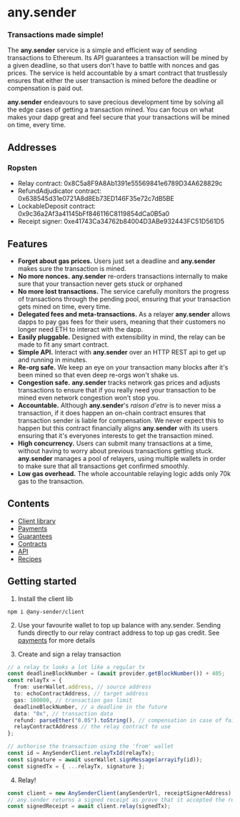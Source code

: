# any.sender

### Transactions made simple!

The **any.sender** service is a simple and efficient way of sending transactions to Ethereum. Its API guarantees a transaction will be mined by a given deadline, so that users don't have to battle with nonces and gas prices. The service is held accountable by a smart contract that trustlessly ensures that either the user transaction is mined before the deadline or compensation is paid out.

**any.sender** endeavours to save precious development time by solving all the edge cases of getting a transaction mined. You can focus on what makes your dapp great and feel secure that your transactions will be mined on time, every time.

## Addresses

### Ropsten

* Relay contract: 0x8C5a8F9A8Ab1391e55569841e6789D34A628829c
* RefundAdjudicator contract: 0x638545d31e0721A8d8Eb73ED146F35e72c7dB5BE
* LockableDeposit contract: 0x9c36a2Af3a41145bFf846116C8119854dCa0B5a0
* Receipt signer: 0xe41743Ca34762b84004D3ABe932443FC51D561D5

## Features

- **Forget about gas prices.** Users just set a deadline and **any.sender** makes sure the transaction is mined.
- **No more nonces.** **any.sender** re-orders transactions internally to make sure that your transaction never gets stuck or orphaned
- **No more lost transactions.** The service carefully monitors the progress of transactions through the pending pool, ensuring that your transaction gets mined on time, every time.
- **Delegated fees and meta-transactions.** As a relayer **any.sender** allows dapps to pay gas fees for their users, meaning that their customers no longer need ETH to interact with the dapp.
- **Easily pluggable.** Designed with extensibility in mind, the relay can be made to fit any smart contract.
- **Simple API.** Interact with **any.sender** over an HTTP REST api to get up and running in minutes.
- **Re-org safe.** We keep an eye on your transaction many blocks after it's been mined so that even deep re-orgs won't shake us.
- **Congestion safe.** **any.sender** tracks network gas prices and adjusts transactions to ensure that if you really need your transaction to be mined even network congestion won't stop you.
- **Accountable.** Although **any.sender**'s _raison d'etre_ is to never miss a transaction, if it does happen an on-chain contract ensures that transaction sender is liable for compensation. We never expect this to happen but this contract financially aligns **any.sender** with its users ensuring that it's everyones interests to get the transaction mined.
- **High concurrency.** Users can submit many transactions at a time, without having to worry about previous transactions getting stuck. **any.sender** manages a pool of relayers, using multiple wallets in order to make sure that all transactions get confirmed smoothly.
- **Low gas overhead.** The whole accountable relaying logic adds only 70k gas to the transaction.

## Contents

- [Client library](./docs/client.md)
- [Payments](./docs/payments.md)
- [Guarantees](./docs/guarantees.md)
- [Contracts](https://github.com/PISAresearch/contracts.any.sender)
- [API](./docs/API.md)
- [Recipes](./recipes.md)

## Getting started

1. Install the client lib

```
npm i @any-sender/client
```

2. Use your favourite wallet to top up balance with any.sender. Sending funds directly to our relay contract address to top up gas credit. See [payments](./docs/payments.md) for more details

3. Create and sign a relay transaction

```typescript
// a relay tx looks a lot like a regular tx
const deadlineBlockNumber = (await provider.getBlockNumber()) + 405;
const relayTx = {
  from: userWallet.address, // source address
  to: echoContractAddress, // target address
  gas: 100000, // transaction gas limit
  deadlineBlockNumber, // a deadline in the future
  data: "0x", // transaction data
  refund: parseEther("0.05").toString(), // compensation in case of failure
  relayContractAddress // the relay contract to use
};

// authorise the transaction using the 'from' wallet
const id = AnySenderClient.relayTxId(relayTx);
const signature = await userWallet.signMessage(arrayify(id));
const signedTx = { ...relayTx, signature };
```

4. Relay!
```ts
const client = new AnySenderClient(anySenderUrl, receiptSignerAddress);
// any.sender returns a signed receipt as prove that it accepted the relay tx
const signedReceipt = await client.relay(signedTx);
```
